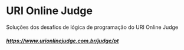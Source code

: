 # URI Online Judge
Soluções dos desafios de lógica de programação do URI Online Judge
##### https://www.urionlinejudge.com.br/judge/pt
